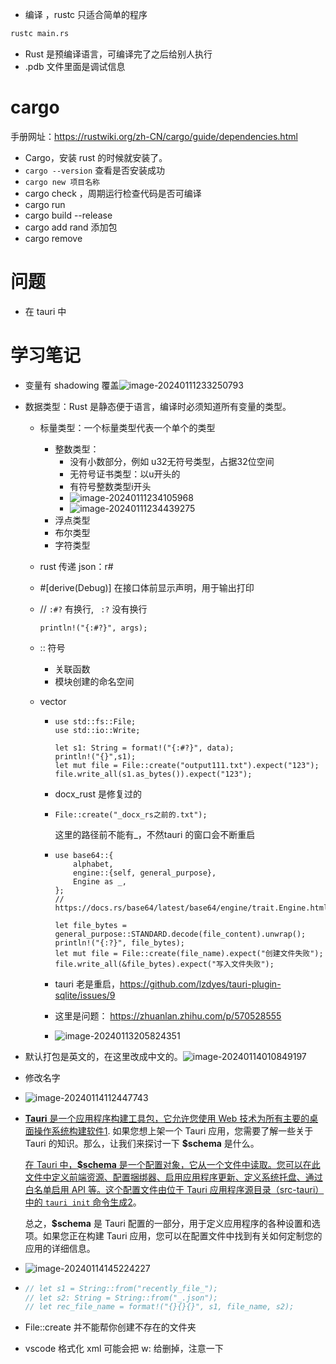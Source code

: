 - 编译 ，rustc 只适合简单的程序

```bash
rustc main.rs
```

- Rust 是预编译语言，可编译完了之后给别人执行
- .pdb 文件里面是调试信息

# cargo

手册网址：https://rustwiki.org/zh-CN/cargo/guide/dependencies.html

- Cargo，安装 rust 的时候就安装了。
- `cargo --version` 查看是否安装成功
- `cargo new 项目名称`
- cargo check ，周期运行检查代码是否可编译
- cargo run
- cargo build --release
- cargo add rand 添加包
- cargo remove

# 问题

- 在 tauri 中



# 学习笔记

- 变量有 shadowing 覆盖![image-20240111233250793](C:\Users\Wang\AppData\Roaming\Typora\typora-user-images\image-20240111233250793.png)

- 数据类型：Rust 是静态便于语言，编译时必须知道所有变量的类型。
  - 标量类型：一个标量类型代表一个单个的类型
    - 整数类型：
      - 没有小数部分，例如 u32无符号类型，占据32位空间  
      - 无符号证书类型：以u开头的
      - 有符号整数类型i开头
      - ![image-20240111234105968](C:\Users\Wang\AppData\Roaming\Typora\typora-user-images\image-20240111234105968.png)
      - ![image-20240111234439275](C:\Users\Wang\AppData\Roaming\Typora\typora-user-images\image-20240111234439275.png)
    - 浮点类型
    - 布尔类型
    - 字符类型
  
  - rust 传递 json：r#
  
  - \#[derive(Debug)] 在接口体前显示声明，用于输出打印
  
  -   // `:#?` 有换行,   ` :?` 没有换行
  
      `println!("{:#?}", args);`
  
  - :: 符号
  
    - 关联函数
    - 模块创建的命名空间  
  
  - vector 
  
    - ```
      use std::fs::File;
      use std::io::Write;
      
      let s1: String = format!("{:#?}", data);
      println!("{}",s1);
      let mut file = File::create("output111.txt").expect("123");
      file.write_all(s1.as_bytes()).expect("123");
      ```
  
    - docx_rust 是修复过的
    
    - ```
      File::create("_docx_rs之前的.txt");
      ```
    
      这里的路径前不能有_，不然tauri 的窗口会不断重启
    
    - ```
      use base64::{
          alphabet,
          engine::{self, general_purpose},
          Engine as _,
      };
      // https://docs.rs/base64/latest/base64/engine/trait.Engine.html#method.decode
      
      let file_bytes = general_purpose::STANDARD.decode(file_content).unwrap();
      println!("{:?}", file_bytes);
      let mut file = File::create(file_name).expect("创建文件失败");
      file.write_all(&file_bytes).expect("写入文件失败");
      ```
    
    - tauri 老是重启，https://github.com/lzdyes/tauri-plugin-sqlite/issues/9
    
    - 这里是问题： https://zhuanlan.zhihu.com/p/570528555
    
    - ![image-20240113205824351](C:\Users\Wang\AppData\Roaming\Typora\typora-user-images\image-20240113205824351.png)



- 默认打包是英文的，在这里改成中文的。![image-20240114010849197](C:\Users\Wang\AppData\Roaming\Typora\typora-user-images\image-20240114010849197.png)

- 修改名字
- ![image-20240114112447743](C:\Users\Wang\AppData\Roaming\Typora\typora-user-images\image-20240114112447743.png)

- [**Tauri** 是一个应用程序构建工具包，它允许您使用 Web 技术为所有主要的桌面操作系统构建软件](https://tauri.app/zh-cn/v1/guides/getting-started/setup/)[1](https://tauri.app/zh-cn/v1/guides/getting-started/setup/). 如果您想上架一个 Tauri 应用，您需要了解一些关于 Tauri 的知识。那么，让我们来探讨一下 **$schema** 是什么。

  [在 Tauri 中，**$schema** 是一个配置对象，它从一个文件中读取。您可以在此文件中定义前端资源、配置捆绑器、启用应用程序更新、定义系统托盘、通过白名单启用 API 等。这个配置文件由位于 Tauri 应用程序源目录（src-tauri）中的 `tauri init` 命令生成](https://tauri.app/zh-cn/v1/api/config/)[2](https://tauri.app/zh-cn/v1/api/config/)。

  总之，**$schema** 是 Tauri 配置的一部分，用于定义应用程序的各种设置和选项。如果您正在构建 Tauri 应用，您可以在配置文件中找到有关如何定制您的应用的详细信息。

- ![image-20240114145224227](C:\Users\Wang\AppData\Roaming\Typora\typora-user-images\image-20240114145224227.png)

- ```rust
  // let s1 = String::from("recently_file_");
  // let s2: String = String::from("_.json");
  // let rec_file_name = format!("{}{}{}", s1, file_name, s2);
  ```

- File::create 并不能帮你创建不存在的文件夹

- vscode 格式化 xml 可能会把 w: 给删掉，注意一下
